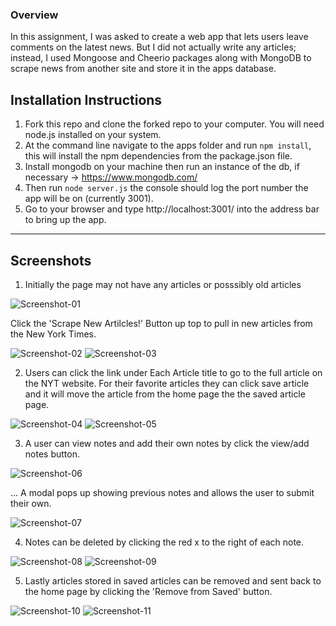 

### Overview

In this assignment, I was asked to create a web app that lets users leave comments on the latest news. But I did not actually write any articles; instead, I used Mongoose and Cheerio packages along with MongoDB to scrape news from another site and store it in the apps database.



## Installation Instructions

1. Fork this repo and clone the forked repo to your computer. You will need node.js installed on your system.
2. At the command line navigate to the apps folder and run `npm install`, this will install the npm dependencies from the package.json file.
3. Install mongodb on your machine then run an instance of the db, if necessary -> https://www.mongodb.com/
4. Then run `node server.js` the console should log the port number the app will be on (currently 3001).
5. Go to your browser and type http://localhost:3001/ into the address bar to bring up the app.

---
## Screenshots

1. Initially the page may not have any articles or posssibly old articles

![Screenshot-01](/public/assets/img/screenshot1.jpg)

Click the 'Scrape New Artilcles!' Button up top to pull in new articles from the New York Times.

![Screenshot-02](/public/assets/img/screenshot2.jpg)
![Screenshot-03](/public/assets/img/screenshot3.jpg)

2. Users can click the link under Each Article title to go to the full article on the NYT website. For their favorite articles they can click save article and it will move the article from the home page the the saved article page.

![Screenshot-04](/public/assets/img/screenshot4.jpg)
![Screenshot-05](/public/assets/img/screenshot5.jpg)

3. A user can view notes and add their own notes by click the view/add notes button.

![Screenshot-06](/public/assets/img/screenshot6.jpg)

... A modal pops up showing previous notes and allows the user to submit their own.

![Screenshot-07](/public/assets/img/screenshot7.jpg)

4. Notes can be deleted by clicking the red x to the right of each note.

![Screenshot-08](/public/assets/img/screenshot8.jpg)
![Screenshot-09](/public/assets/img/screenshot9.jpg)

5. Lastly articles stored in saved articles can be removed and sent back to the home page by clicking the 'Remove from Saved' button.

![Screenshot-10](/public/assets/img/screenshot10.jpg)
![Screenshot-11](/public/assets/img/screenshot11.jpg)





